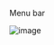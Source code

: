 Menu bar

![image](https://user-images.githubusercontent.com/62584411/114166482-5d877280-9960-11eb-8112-297043c3cdf2.png)
